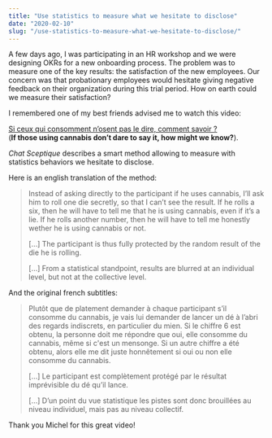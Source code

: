 ```yaml
---
title: "Use statistics to measure what we hesitate to disclose"
date: "2020-02-10"
slug: "/use-statistics-to-measure-what-we-hesitate-to-disclose/"
---
```

A few days ago, I was participating in an HR workshop and we were designing OKRs for a new onboarding process. The problem was to measure one of the key results: the satisfaction of the new employees. Our concern was that probationary employees would hesitate giving negative feedback on their organization during this trial period. How on earth could we measure their satisfaction?<!-- end -->

I remembered one of my best friends advised me to watch this video:

[Si ceux qui consomment n’osent pas le dire, comment savoir ?](https://www.youtube.com/embed/VI4_pmGLFZk/?start=183)  
(**If those using cannabis don’t dare to say it, how might we know?**). 

*Chat Sceptique* describes a smart method allowing to measure with statistics behaviors we hesitate to disclose.

Here is an english translation of the method:

> Instead of asking directly to the participant if he uses cannabis,
> I’ll ask him to roll one die secretly, so that I can’t see the result. 
> If he rolls a six, then he will have to tell me that he is using cannabis,
> even if it’s a lie. If he rolls another number, then he will have 
> to tell me honestly wether he is using cannabis or not.
> 
> [...] The participant is thus fully protected by the random result
> of the die he is rolling.
> 
> [...] From a statistical standpoint, results are blurred at an individual
> level, but not at the collective level.

And the original french subtitles:

> Plutôt que de platement demander à chaque participant s’il consomme 
> du cannabis, je vais lui demander de lancer un dé à l’abri des regards 
> indiscrets, en particulier du mien. Si le chiffre 6 est obtenu, 
> la personne doit me répondre que oui, elle consomme du cannabis, 
> même si c'est un mensonge. Si un autre chiffre a été obtenu, 
> alors elle me dit juste honnêtement si oui ou non elle consomme du cannabis.
> 
> [...] Le participant est complètement protégé par le résultat imprévisible 
> du dé qu’il lance.
> 
> [...] D’un point du vue statistique les pistes sont donc brouillées au niveau
> individuel, mais pas au niveau collectif.

Thank you Michel for this great video!
